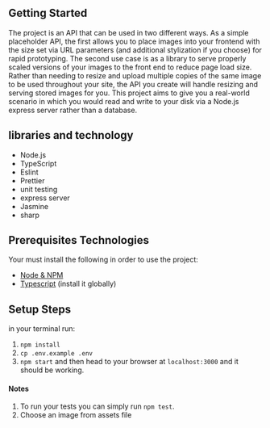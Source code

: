 ## Getting Started
The project is an API that can be used in two different ways. As a simple placeholder API, the first allows you to place images into your frontend with the size set via URL parameters (and additional stylization if you choose) for rapid prototyping. The second use case is as a library to serve properly scaled versions of your images to the front end to reduce page load size. Rather than needing to resize and upload multiple copies of the same image to be used throughout your site, the API you create will handle resizing and serving stored images for you.
This project aims to give you a real-world scenario in which you would read and write to your disk via a Node.js express server rather than a database. 

## libraries and technology
- Node.js
- TypeScript
- Eslint
- Prettier
- unit testing
- express server
- Jasmine
- sharp


## Prerequisites Technologies

Your must install the following in order to use the project:
- [Node & NPM](https://nodejs.org/en/download/)
- [Typescript](https://www.npmjs.com/package/typescript) (install it globally)

## Setup Steps

in your terminal run:
1. `npm install`
2. `cp .env.example .env`
2. `npm start`
and then head to your browser at `localhost:3000` and it should be working.

#### Notes
1. To run your tests you can simply run `npm test`.
2. Choose an image from assets file
